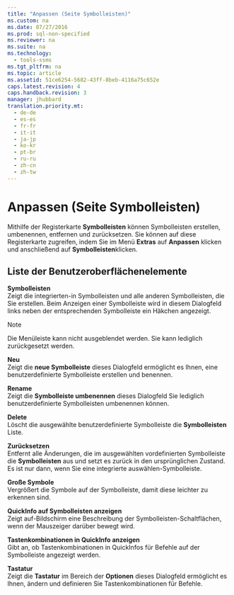 ```yaml
---
title: "Anpassen (Seite Symbolleisten)"
ms.custom: na
ms.date: 07/27/2016
ms.prod: sql-non-specified
ms.reviewer: na
ms.suite: na
ms.technology: 
  - tools-ssms
ms.tgt_pltfrm: na
ms.topic: article
ms.assetid: 51ce6254-5682-43ff-8beb-4116a75c652e
caps.latest.revision: 4
caps.handback.revision: 3
manager: jhubbard
translation.priority.mt: 
  - de-de
  - es-es
  - fr-fr
  - it-it
  - ja-jp
  - ko-kr
  - pt-br
  - ru-ru
  - zh-cn
  - zh-tw
---
```

# Anpassen (Seite Symbolleisten)
Mithilfe der Registerkarte **Symbolleisten** können Symbolleisten erstellen, umbenennen, entfernen und zurücksetzen. Sie können auf diese Registerkarte zugreifen, indem Sie im Menü **Extras** auf **Anpassen** klicken und anschließend auf **Symbolleisten**klicken.  
  
## Liste der Benutzeroberflächenelemente  
**Symbolleisten**  
Zeigt die integrierten\-in Symbolleisten und alle anderen Symbolleisten, die Sie erstellen. Beim Anzeigen einer Symbolleiste wird in diesem Dialogfeld links neben der entsprechenden Symbolleiste ein Häkchen angezeigt.  
  
> [!NOTE]  
> Die Menüleiste kann nicht ausgeblendet werden. Sie kann lediglich zurückgesetzt werden.  
  
**Neu**  
Zeigt die **neue Symbolleiste** dieses Dialogfeld ermöglicht es Ihnen, eine benutzerdefinierte Symbolleiste erstellen und benennen.  
  
**Rename**  
Zeigt die **Symbolleiste umbenennen** dieses Dialogfeld Sie lediglich benutzerdefinierte Symbolleisten umbenennen können.  
  
**Delete**  
Löscht die ausgewählte benutzerdefinierte Symbolleiste die **Symbolleisten** Liste.  
  
**Zurücksetzen**  
Entfernt alle Änderungen, die im ausgewählten vordefinierten Symbolleiste die **Symbolleisten** aus und setzt es zurück in den ursprünglichen Zustand. Es ist nur dann, wenn Sie eine integrierte auswählen\-Symbolleiste.  
  
**Große Symbole**  
Vergrößert die Symbole auf der Symbolleiste, damit diese leichter zu erkennen sind.  
  
**QuickInfo auf Symbolleisten anzeigen**  
Zeigt auf\-Bildschirm eine Beschreibung der Symbolleisten-Schaltflächen, wenn der Mauszeiger darüber bewegt wird.  
  
**Tastenkombinationen in QuickInfo anzeigen**  
Gibt an, ob Tastenkombinationen in QuickInfos für Befehle auf der Symbolleiste angezeigt werden.  
  
**Tastatur**  
Zeigt die **Tastatur** im Bereich der **Optionen** dieses Dialogfeld ermöglicht es Ihnen, ändern und definieren Sie Tastenkombinationen für Befehle.  
  
